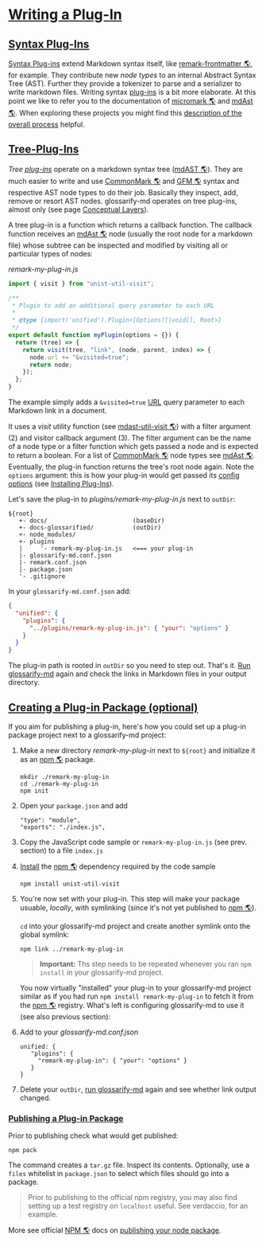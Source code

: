 # [Writing a Plug-In](#writing-a-plug-in)

<!--
aliases: Developing Plug-ins, Writing a Plug-in
-->

[remark-discussion]: https://github.com/remarkjs/remark/discussions/869#discussioncomment-1602674

## [Syntax Plug-Ins](#syntax-plug-ins)

[Syntax Plug-ins][1] extend Markdown syntax itself, like [remark-frontmatter 🌎][2], for example. They contribute new *node types* to an internal Abstract Syntax Tree (AST). Further they provide a tokenizer to parse and a serializer to write markdown files. Writing syntax [plug-ins][3] is a bit more elaborate. At this point we like to refer you to the documentation of [micromark 🌎][4] and [mdAst 🌎][5]. When exploring these projects you might find this [description of the overall process][remark-discussion] helpful.

## [Tree-Plug-Ins](#tree-plug-ins)

*Tree [plug-ins][3]* operate on a markdown syntax tree ([mdAST 🌎][5]). They are much easier to write and use [CommonMark 🌎][6] and [GFM 🌎][7] syntax and respective AST node types to do their job. Basically they inspect, add, remove or resort AST nodes. glossarify-md operates on tree plug-ins, almost only (see page [Conceptual Layers][8]).

A tree plug-in is a function which returns a callback function. The callback function receives an [mdAst 🌎][5] node (usually the root node for a markdown file) whose subtree can be inspected and modified by visiting all or particular types of nodes:

*remark-my-plug-in.js*

```js
import { visit } from "unist-util-visit";

/**
 * Plugin to add an additional query parameter to each URL
 *
 * @type {import('unified').Plugin<[Options?]|void[], Root>}
 */
export default function myPlugin(options = {}) {
  return (tree) => {
    return visit(tree, "link", (node, parent, index) => {
      node.url += "&visited=true";
      return node;
    });
  };
}
```

The example simply adds a `&visited=true` [URL][9] query parameter to each Markdown link in a document.

It uses a *visit* utility function (see [mdast-util-visit 🌎][10]) with a filter argument (2) and visitor callback argument (3). The filter argument can be the name of a node type or a filter function which gets passed a node and is expected to return a boolean.  For a list of [CommonMark 🌎][6] node types see [mdAst 🌎][5]. Eventually, the plug-in function returns the tree's root node again.
Note the `options` argument: this is how your plug-in would get passed its [config options][11] (see [Installing Plug-Ins][12]).

Let's save the plug-in to *plugins/remark-my-plug-in.js* next to `outDir`:

    ${root}
       +- docs/                        (baseDir)
       +- docs-glossarified/           (outDir)
       +- node_modules/
       +- plugins
       |     '- remark-my-plug-in.js   <=== your plug-in
       |- glossarify-md.conf.json
       |- remark.conf.json
       |- package.json
       '- .gitignore

In your `glossarify-md.conf.json` add:

```json
{
  "unified": {
    "plugins": {
      "../plugins/remark-my-plug-in.js": { "your": "options" }
    }
  }
}
```

The plug-in path is rooted in `outDir` so you need to step out.
That's it. [Run glossarify-md][13] again and check the links in Markdown files in your output directory.

## [Creating a Plug-in Package (optional)](#creating-a-plug-in-package-optional)

If you aim for publishing a plug-in, here's how you could set up a plug-in package project next to a glossarify-md project:

1.  Make a new directory *remark-my-plug-in* next to `${root}` and initialize it as an [npm 🌎][14] package.

        mkdir ./remark-my-plug-in
        cd ./remark-my-plug-in
        npm init

2.  Open your `package.json` and add

        "type": "module",
        "exports": "./index.js",

3.  Copy the JavaScript code sample or `remark-my-plug-in.js` (see prev. section) to a file `index.js`

4.  [Install][15] the [npm 🌎][14] dependency required by the code sample

        npm install unist-util-visit

5.  You're now set with your plug-in. This step will make your package usuable, *locally*, with symlinking (since it's not yet published to [npm 🌎][14]).

    `cd` into your glossarify-md project and create another symlink onto the global symlink:

        npm link ../remark-my-plug-in

    > **Important:** Ths step needs to be repeated whenever you ran `npm install` in your glossarify-md project.

    You now virtually "installed" your plug-in to your glossarify-md project similar as if you had run `npm install remark-my-plug-in` to fetch it from the [npm 🌎][14] registry. What's left is configuring glossarify-md to use it (see also previous section):

6.  Add to your *glossarify-md.conf.json*

        unified: {
           "plugins": {
             "remark-my-plug-in": { "your": "options" }
           }
        }

7.  Delete your `outDir`, [run glossarify-md][13] again and see whether link output changed.

### [Publishing a Plug-in Package](#publishing-a-plug-in-package)

Prior to publishing check what would get published:

    npm pack

The command creates a `tar.gz` file. Inspect its contents. Optionally, use a `files` whitelist in `package.json` to select which files should go into a package.

> Prior to publishing to the official npm registry, you may also find setting up a test registry on `localhost` useful. See verdaccio, for an example.

More see official [NPM 🌎][14] docs on [publishing your node package][16].

[1]: https://github.com/about-code/glossarify-md/blob/master/doc/plugins-dev.md#syntax-plug-ins "Syntax Plug-ins extend Markdown syntax itself, like remark-frontmatter, for example."

[2]: https://npmjs.com/package/remark-frontmatter "A remark syntax plug-in supporting pseudo-standard front-matter syntax."

[3]: https://github.com/about-code/glossarify-md/blob/master/doc/plugins.md#installing-and-configuring-plug-ins "The following example demonstrates how to install remark-frontmatter, a syntax plug-in from the remark plug-in ecosystem which makes glossarify-md (resp."

[4]: https://github.com/micromark/ "A low-level extensible implementation of the CommonMark syntax specification (parsing and tokenizing)."

[5]: https://github.com/syntax-tree/mdast "Specification and Implementation of a Markdown Abstract Syntax Tree."

[6]: https://commonmark.org "Effort on providing a minimal set of standardized Markdown syntax."

[7]: https://github.github.com/gfm/ "GitHub Flavoured Markdown"

[8]: https://github.com/about-code/glossarify-md/blob/master/doc/conceptual-layers.md#internals-conceptual-layers "Conceptual layers of text processing by glossarify-md and projects contributing to each layer glossarify-md is built on unified, an umbrella project for text file processing in general."

[9]: https://github.com/about-code/glossarify-md/blob/master/doc/glossary.md#uri--url "Uniform Resource Identifier and Uniform Resource Locator are both the same thing, which is an ID with a syntax scheme://authority.tld/path/#fragment?query like https://my.org/foo/#bar?q=123."

[10]: https://npmjs.com/package/mdast-util-visit

[11]: https://github.com/about-code/glossarify-md/blob/master/conf/README.md

[12]: #installing-plug-ins

[13]: https://github.com/about-code/glossarify-md/blob/master/doc/use-with-hugo.md#run-glossarify-md "You should now see the files in content_ copied to content where they will be picked up by Hugo."

[14]: https://npmjs.com "Node Package Manager."

[15]: https://github.com/about-code/glossarify-md/blob/master/doc/install.md#install

[16]: https://docs.npmjs.com/packages-and-modules
